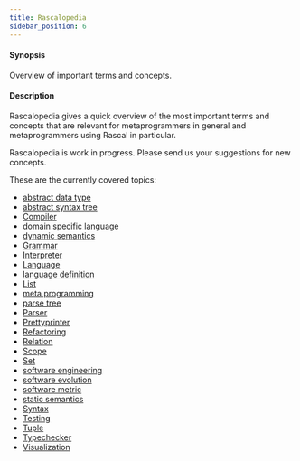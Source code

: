 ```yaml
---
title: Rascalopedia
sidebar_position: 6
---
```


#### Synopsis

Overview of important terms and concepts.

#### Description

Rascalopedia gives a quick overview of the most important terms and concepts
that are relevant for metaprogrammers in general and metaprogrammers using Rascal in particular.

Rascalopedia is work in progress. Please send us your suggestions for new concepts.

These are the currently covered topics:

* [abstract data type](../Rascalopedia/AbstractDataType/index.md)
* [abstract syntax tree](../Rascalopedia/AbstractSyntaxTree/index.md)
* [Compiler](../Rascalopedia/Compiler/index.md)
* [domain specific language](../Rascalopedia/DomainSpecificLanguage/index.md)
* [dynamic semantics](../Rascalopedia/DynamicSemantics/index.md)
* [Grammar](../Rascalopedia/Grammar/index.md)
* [Interpreter](../Rascalopedia/Interpreter/index.md)
* [Language](../Rascalopedia/Language/index.md)
* [language definition](../Rascalopedia/LanguageDefinition/index.md)
* [List](../Rascalopedia/List/index.md)
* [meta programming](../Rascalopedia/MetaProgramming/index.md)
* [parse tree](../Rascalopedia/ParseTree/index.md)
* [Parser](../Rascalopedia/Parser/index.md)
* [Prettyprinter](../Rascalopedia/Prettyprinter/index.md)
* [Refactoring](../Rascalopedia/Refactoring/index.md)
* [Relation](../Rascalopedia/Relation/index.md)
* [Scope](../Rascalopedia/Scope/index.md)
* [Set](../Rascalopedia/Set/index.md)
* [software engineering](../Rascalopedia/SoftwareEngineering/index.md)
* [software evolution](../Rascalopedia/SoftwareEvolution/index.md)
* [software metric](../Rascalopedia/SoftwareMetric/index.md)
* [static semantics](../Rascalopedia/StaticSemantics/index.md)
* [Syntax](../Rascalopedia/Syntax/index.md)
* [Testing](../Rascalopedia/Testing/index.md)
* [Tuple](../Rascalopedia/Tuple/index.md)
* [Typechecker](../Rascalopedia/Typechecker/index.md)
* [Visualization](../Rascalopedia/Visualization/index.md)


